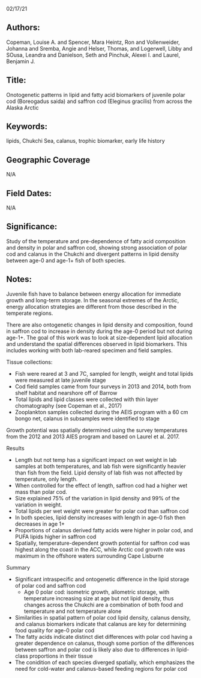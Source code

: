 02/17/21
## Authors:
Copeman, Louise A. and Spencer, Mara Heintz, Ron and Vollenweider, Johanna and Sremba, Angie and Helser, Thomas, and Logerwell, Libby and SOusa, Leandra and Danielson, Seth and Pinchuk, Alexei I. and Laurel, Benjamin J.
## Title:
Onotogenetic patterns in lipid and fatty acid biomarkers of juvenile polar cod (Boreogadus saida) and saffron cod (Eleginus gracilis) from across the Alaska Arctic
## Keywords:
lipids, Chukchi Sea, calanus, trophic biomarker, early life history
## Geographic Coverage
N/A
## Field Dates:
N/A
## Significance:
Study of the temperature and pre-dependence of fatty acid composition and density in polar and saffron cod, showing strong association of polar cod and calanus in the Chukchi and divergent patterns in lipid density between age-0 and age-1+ fish of both species.

## Notes:
Juvenile fish have to balance between energy allocation for immediate growth and long-term storage. In the seasonal extremes of the Arctic, energy allocation strategies are different from those described in the temperate regions.

There are also ontogenetic changes in lipid density and composition, found in saffron cod to increase in density during the age-0 period but not during age-1+. The goal of this work was to look at size-dependent lipid allocation and understand the spatial differences observed in lipid biomarkers. This includes working with both lab-reared specimen and field samples.

Tissue collections:
- Fish were reared at 3 and 7C, sampled for length, weight and total lipids were measured at late juvenile stage
- Cod field samples came from four surveys in 2013 and 2014, both from shelf habitat and nearshore off of Barrow
- Total lipids and lipid classes were collected with thin layer chomatography (see Copeman et al., 2017)
- Zooplankton samples collected during the AEIS program with a 60 cm bongo net, calanus in subsamples were identified to stage

Growth potential was spatially determined using the survey temperatures from the 2012 and 2013 AIES program and based on Laurel et al. 2017.

Results
- Length but not temp has a significant impact on wet weight in lab samples at both temperatures, and lab fish were significantly heavier than fish from the field. Lipid density of lab fish was not affected by temperature, only length.
- When controlled for the effect of length, saffron cod had a higher wet mass than polar cod.
- Size explained 75% of the variation in lipid density and 99% of the variation in weight.
- Total lipids per wet weight were greater for polar cod than saffron cod
- In both species, lipid density increases with length in age-0 fish then decreases in age 1+
- Proportions of calanus derived fatty acids were higher in polar cod, and PUFA lipids higher in saffron cod
- Spatially, temperature-dependent growth potential for saffron cod was highest along the coast in the ACC, while Arctic cod growth rate was maximum in the offshore waters surrounding Cape Lisburne

Summary
- Significant intraspecific and ontogenetic difference in the lipid storage of polar cod and saffron cod
  - Age 0 polar cod: isometric growth, allometric storage, with temperature increasing size at age but not lipid density, thus changes across the Chukchi are a combination of both food and temperature and not temperature alone
- Similarities in spatial pattern of polar cod lipid density, calanus density, and calanus biomarkers indicate that calanus are key for determining food quality for age-0 polar cod
- The fatty acids indicate distinct diet differences with polar cod having a greater dependence on calanus, though some portion of the differences between saffron and polar cod is likely also due to differences in lipid-class proportions in their tissue
- The conidition of each species diverged spatially, which emphasizes the need for cold-water and calanus-based feeding regions for polar cod

